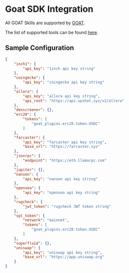 # Goat SDK Integration

All GOAT Skills are supported by [GOAT](https://github.com/goat-sdk/goat/).

The list of supported tools can be found [here](https://github.com/goat-sdk/goat/tree/main/python#plugins).

## Sample Configuration

```json
{
    "inch1": {
        "api_key": "1inch api key string"
    },
    "coingecko": {
        "api_key": "coingecko api key string"
    },
    "allora": {
        "api_key": "allora api key string",
        "api_root": "https://api.upshot.xyz/v2/allora" 
    },
    "dexscreener": {},
    "erc20": {
        "tokens": [
            "goat_plugins.erc20.token.USDC"
        ]
    },
    "farcaster": {
        "api_key": "farcaster api key string",
        "base_url": "https://farcaster.xyz" 
    },
    "jsonrpc": {
        "endpoint": "https://eth.llamarpc.com"
    },
    "jupiter": {},
    "nansen": {
        "api_key": "nansen api key string"
    },
    "opensea": {
        "api_key": "opensea api key string"
    },
    "rugcheck": {
        "jwt_token": "rugcheck JWT token string"
    },
    "spl_token": {
        "network": "mainnet",
        "tokens": [
            "goat_plugins.erc20.token.USDC"
        ]
    },
    "superfluid": {},
    "uniswap": {
        "api_key": "uniswap api key string",
        "base_url": "https://app.uniswap.org" 
    }
}
```
